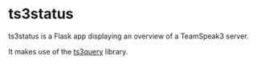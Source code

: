 ts3status
=========
ts3status is a Flask app displaying an overview of a TeamSpeak3 server.

It makes use of the [ts3query](https://github.com/hrkfdn/) library.
